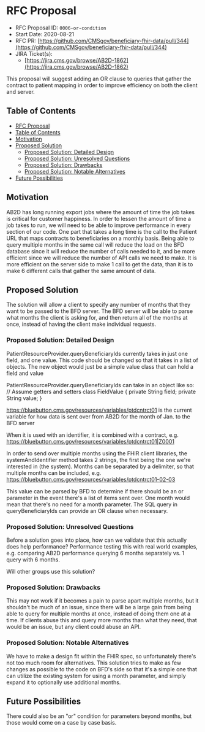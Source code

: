 # RFC Proposal
[RFC Proposal]: #rfc-proposal

* RFC Proposal ID: `0006-or-condition`
* Start Date: 2020-08-21
* RFC PR: [https://github.com/CMSgov/beneficiary-fhir-data/pull/344](https://github.com/CMSgov/beneficiary-fhir-data/pull/344)
* JIRA Ticket(s):
    * [https://jira.cms.gov/browse/AB2D-1862](https://jira.cms.gov/browse/AB2D-1862)

This proposal will suggest adding an OR clause to queries that gather the contract to patient mapping in order
to improve efficiency on both the client and server. 

## Table of Contents
[Table of Contents]: #table-of-contents

* [RFC Proposal](#rfc-proposal)
* [Table of Contents](#table-of-contents)
* [Motivation](#motivation)
* [Proposed Solution](#proposed-solution)
    * [Proposed Solution: Detailed Design](#proposed-solution-detailed-design)
    * [Proposed Solution: Unresolved Questions](#proposed-solution-unresolved-questions)
    * [Proposed Solution: Drawbacks](#proposed-solution-drawbacks)
    * [Proposed Solution: Notable Alternatives](#proposed-solution-notable-alternatives)
* [Future Possibilities](#future-possibilities)

## Motivation
[Motivation]: #motivation

AB2D has long running export jobs where the amount of time the job takes is critical for customer happiness. In order to
lessen the amount of time a job takes to run, we will need to be able to improve performance in every section of our code.
One part that takes a long time is the call to the Patient URL that maps contracts to beneficiaries on a monthly basis.
Being able to query multiple months in the same call will reduce the load on the BFD database since it will reduce the 
number of calls needed to it, and be more efficient since we will reduce the number of API calls we need to make. It is more
efficient on the server side to make 1 call to get the data, than it is to make 6 different calls that gather the same amount
of data.

## Proposed Solution
[Proposed Solution]: #proposed-solution

The solution will allow a client to specify any number of months that they want to be passed to the BFD server. The BFD server
will be able to parse what months the client is asking for, and then return all of the months at once, instead of having the client
make individual requests.


### Proposed Solution: Detailed Design
[Proposed Solution: Detailed Design]: #proposed-solution-detailed-design

PatientResourceProvider.queryBeneficiaryIds currently takes in just one field, and one value. This code should
be changed so that it takes in a list of objects. The new object would just be a simple value class that can 
hold a field and value 

PatientResourceProvider.queryBeneficiaryIds can take in an object like so:
// Assume getters and setters
class FieldValue {
    private String field;
    private String value; 
}

https://bluebutton.cms.gov/resources/variables/ptdcntrct01
is the current variable for how data is sent over from AB2D for the month of Jan. to the BFD server

When it is used with an identifier, it is combined with a contract, e.g. 
https://bluebutton.cms.gov/resources/variables/ptdcntrct01|Z0001

In order to send over multiple months using the FHIR client libraries, the systemAndIdentifier method takes
2 strings, the first being the one we're interested in (the system). Months can be separated by a delimiter, so
that multiple months can be included, e.g. https://bluebutton.cms.gov/resources/variables/ptdcntrct01-02-03

This value can be parsed by BFD to determine if there should be an or parameter in the event there's a list of items
sent over. One month would mean that there's no need for a month parameter. The SQL query in queryBeneficiaryIds
can provide an OR clause when necessary.

### Proposed Solution: Unresolved Questions
[Proposed Solution: Unresolved Questions]: #proposed-solution-unresolved-questions

Before a solution goes into place, how can we validate that this actually does help performance?
Performance testing this with real world examples, e.g. comparing AB2D performance querying 6 months separately
vs. 1 query with 6 months.

Will other groups use this solution?

### Proposed Solution: Drawbacks
[Proposed Solution: Drawbacks]: #proposed-solution-drawbacks

This may not work if it becomes a pain to parse apart multiple months, but it shouldn't be much of an issue, 
since there will be a large gain from being able to query for multiple months at once, instead of doing them
one at a time. If clients abuse this and query more months than what they need, that would be an issue, but any client
could abuse an API.

### Proposed Solution: Notable Alternatives
[Proposed Solution: Notable Alternatives]: #proposed-solution-notable-alternatives

We have to make a design fit within the FHIR spec, so unfortunately there's not too much room for alternatives.
This solution tries to make as few changes as possible to the code on BFD's side so that it's a simple one that
can utilize the existing system for using a month parameter, and simply expand it to optionally use additional months.

## Future Possibilities
[Future Possibilities]: #future-possibilities

There could also be an "or" condition for parameters beyond months, but those would come on a case by case basis.

